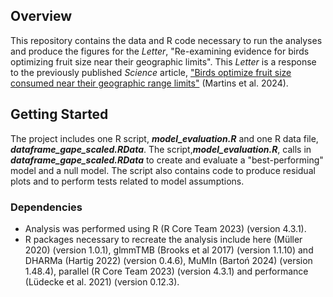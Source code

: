 ## Overview

This repository contains the data and R code necessary to run the analyses and produce the figures for the 
*Letter*, "Re-examining evidence for birds optimizing fruit size near their geographic limits". This *Letter* is a response to the previously published *Science* article, ["Birds optimize fruit size consumed near their geographic range limits"](https://www.science.org/doi/10.1126/science.adj1856) (Martins et al. 2024).

## Getting Started
The project includes one R script, ***model_evaluation.R*** and one R data file, ***dataframe_gape_scaled.RData***. The script,***model_evaluation.R***, calls in ***dataframe_gape_scaled.RData*** to create and evaluate a "best-performing" model and a null model. The script also contains code to produce residual plots and to perform tests related to model assumptions. 

### Dependencies

* Analysis was performed using R (R Core Team 2023) (version 4.3.1).
* R packages necessary to recreate the analysis include here (Müller 2020) (version 1.0.1), glmmTMB (Brooks et al 2017) (version 1.1.10) and DHARMa (Hartig 2022) (version 0.4.6), MuMIn (Bartoń 2024) (version 1.48.4), parallel (R Core Team 2023) (version 4.3.1) and performance (Lüdecke et al. 2021) (version 0.12.3).

